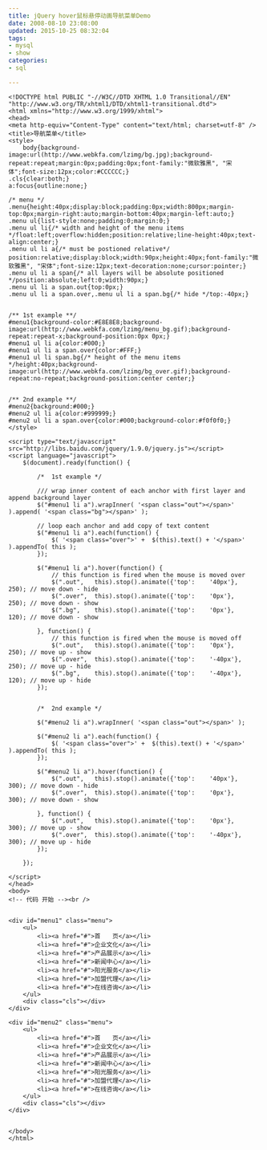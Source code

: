 ```yaml
---
title: jQuery hover鼠标悬停动画导航菜单Demo
date: 2008-08-10 23:08:00
updated: 2015-10-25 08:32:04
tags: 
- mysql
- show
categories: 
- sql

---
```

    <!DOCTYPE html PUBLIC "-//W3C//DTD XHTML 1.0 Transitional//EN" "http://www.w3.org/TR/xhtml1/DTD/xhtml1-transitional.dtd">
    <html xmlns="http://www.w3.org/1999/xhtml">
    <head>
    <meta http-equiv="Content-Type" content="text/html; charset=utf-8" />
    <title>导航菜单</title>
    <style>
    	body{background-image:url(http://www.webkfa.com/lzimg/bg.jpg);background-repeat:repeat;margin:0px;padding:0px;font-family:"微软雅黑", "宋体";font-size:12px;color:#CCCCCC;}
    .cls{clear:both;}
    a:focus{outline:none;}
    


<!--more-->


    
    /* menu */
    .menu{height:40px;display:block;padding:0px;width:800px;margin-top:0px;margin-right:auto;margin-bottom:40px;margin-left:auto;}
    .menu ul{list-style:none;padding:0;margin:0;}
    .menu ul li{/* width and height of the menu items */float:left;overflow:hidden;position:relative;line-height:40px;text-align:center;}
    .menu ul li a{/* must be postioned relative*/ position:relative;display:block;width:90px;height:40px;font-family:"微软雅黑", "宋体";font-size:12px;text-decoration:none;cursor:pointer;}
    .menu ul li a span{/* all layers will be absolute positioned */position:absolute;left:0;width:90px;}
    .menu ul li a span.out{top:0px;}
    .menu ul li a span.over,.menu ul li a span.bg{/* hide */top:-40px;}
    
    
    /** 1st example **/
    #menu1{background-color:#E8E8E8;background-image:url(http://www.webkfa.com/lzimg/menu_bg.gif);background-repeat:repeat-x;background-position:0px 0px;}
    #menu1 ul li a{color:#000;}
    #menu1 ul li a span.over{color:#FFF;}
    #menu1 ul li span.bg{/* height of the menu items */height:40px;background-image:url(http://www.webkfa.com/lzimg/bg_over.gif);background-repeat:no-repeat;background-position:center center;}
    
    
    /** 2nd example **/
    #menu2{background:#000;}
    #menu2 ul li a{color:#999999;}
    #menu2 ul li a span.over{color:#000;background-color:#f0f0f0;}
    </style>
    
    <script type="text/javascript" src="http://libs.baidu.com/jquery/1.9.0/jquery.js"></script>
    <script language="javascript">
    	$(document).ready(function() {
    
    		/* 	1st example	*/
    
    		/// wrap inner content of each anchor with first layer and append background layer
    		$("#menu1 li a").wrapInner( '<span class="out"></span>' ).append( '<span class="bg"></span>' );
    
    		// loop each anchor and add copy of text content
    		$("#menu1 li a").each(function() {
    			$( '<span class="over">' +  $(this).text() + '</span>' ).appendTo( this );
    		});
    
    		$("#menu1 li a").hover(function() {
    			// this function is fired when the mouse is moved over
    			$(".out",	this).stop().animate({'top':	'40px'},	250); // move down - hide
    			$(".over",	this).stop().animate({'top':	'0px'},		250); // move down - show
    			$(".bg",	this).stop().animate({'top':	'0px'},		120); // move down - show
    
    		}, function() {
    			// this function is fired when the mouse is moved off
    			$(".out",	this).stop().animate({'top':	'0px'},		250); // move up - show
    			$(".over",	this).stop().animate({'top':	'-40px'},	250); // move up - hide
    			$(".bg",	this).stop().animate({'top':	'-40px'},	120); // move up - hide
    		});
    				
    
    		/*	2nd example	*/
    		
    		$("#menu2 li a").wrapInner( '<span class="out"></span>' );
    		
    		$("#menu2 li a").each(function() {
    			$( '<span class="over">' +  $(this).text() + '</span>' ).appendTo( this );
    		});
    
    		$("#menu2 li a").hover(function() {
    			$(".out",	this).stop().animate({'top':	'40px'},	300); // move down - hide
    			$(".over",	this).stop().animate({'top':	'0px'},		300); // move down - show
    
    		}, function() {
    			$(".out",	this).stop().animate({'top':	'0px'},		300); // move up - show
    			$(".over",	this).stop().animate({'top':	'-40px'},	300); // move up - hide
    		});
    
    	});
    
    </script>
    </head>
    <body>
    <!-- 代码 开始 --><br />
    
    
    <div id="menu1" class="menu">
    	<ul>
    		<li><a href="#">首　　页</a></li>
    		<li><a href="#">企业文化</a></li>
    		<li><a href="#">产品展示</a></li>
    		<li><a href="#">新闻中心</a></li>
    		<li><a href="#">阳光服务</a></li>
    		<li><a href="#">加盟代理</a></li>
    		<li><a href="#">在线咨询</a></li>
    	</ul>
    	<div class="cls"></div>
    </div>
    
    <div id="menu2" class="menu">
    	<ul>
    		<li><a href="#">首　　页</a></li>
    		<li><a href="#">企业文化</a></li>
    		<li><a href="#">产品展示</a></li>
    		<li><a href="#">新闻中心</a></li>
    		<li><a href="#">阳光服务</a></li>
    		<li><a href="#">加盟代理</a></li>
    		<li><a href="#">在线咨询</a></li>
    	</ul>
    	<div class="cls"></div>
    </div>
    
    
    </body>
    </html>